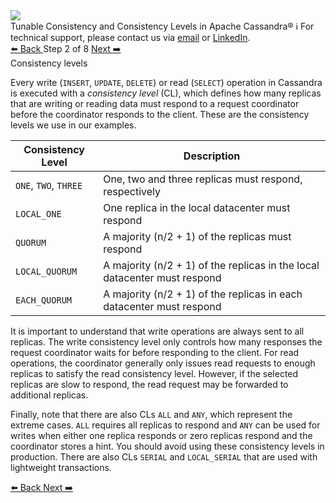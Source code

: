 <!-- TOP -->
<div class="top">
  <img src="https://datastax-academy.github.io/katapod-shared-assets/images/ds-academy-logo.svg" />
  <div class="scenario-title-section">
    <span class="scenario-title">Tunable Consistency and Consistency Levels in Apache Cassandra®</span>
    <span class="scenario-subtitle">ℹ️ For technical support, please contact us via <a href="mailto:aleksandr.volochnev@datastax.com">email</a> or <a href="https://dtsx.io/aleks">LinkedIn</a>.</span> 
  </div>
</div>

<!-- NAVIGATION -->
<div id="navigation-top" class="navigation-top">
 <a href='command:katapod.loadPage?[{"step":"step1"}]'
   class="btn btn-dark navigation-top-left">⬅️ Back
 </a>
<span class="step-count"> Step 2 of 8</span>
 <a href='command:katapod.loadPage?[{"step":"step3"}]' 
    class="btn btn-dark navigation-top-right">Next ➡️
  </a>
</div>

<!-- CONTENT -->

<div class="step-title">Consistency levels</div>

Every write (`INSERT`, `UPDATE`, `DELETE`) or read (`SELECT`) operation in Cassandra is executed with a *consistency level* (CL), which 
defines how many replicas that are writing or reading data must respond to a request coordinator 
before the coordinator responds to the client. These are the consistency levels we use in our examples.

| Consistency Level | Description |
|------------------------|-------------|
| `ONE`, `TWO`, `THREE`  | One, two and three replicas must respond, respectively |
| `LOCAL_ONE`            | One replica in the local datacenter must respond | 
| `QUORUM`               | A majority (n/2 + 1) of the replicas must respond |
| `LOCAL_QUORUM`         | A majority (n/2 + 1) of the replicas in the local datacenter must respond |
| `EACH_QUORUM`          | A majority (n/2 + 1) of the replicas in each datacenter must respond |

It is important to understand that write operations are always sent to all replicas. The write consistency level 
only controls how many responses the request coordinator waits for before responding to the client.
For read operations, the coordinator generally only issues read requests to enough replicas 
to satisfy the read consistency level. However, if the selected replicas are slow to respond, the read request 
may be forwarded to additional replicas.

Finally, note that there are also CLs `ALL` and `ANY`, which represent the extreme cases. `ALL` requires all replicas to respond and 
`ANY` can be used for writes when either one replica responds or zero replicas respond and the coordinator stores a hint. You should avoid using 
these consistency levels in production. There are also CLs `SERIAL` and `LOCAL_SERIAL` that are used with lightweight transactions.


<!-- NAVIGATION -->
<div id="navigation-bottom" class="navigation-bottom">
 <a href='command:katapod.loadPage?[{"step":"step1"}]'
   class="btn btn-dark navigation-bottom-left">⬅️ Back
 </a>
 <a href='command:katapod.loadPage?[{"step":"step3"}]'
    class="btn btn-dark navigation-bottom-right">Next ➡️
  </a>
</div>
